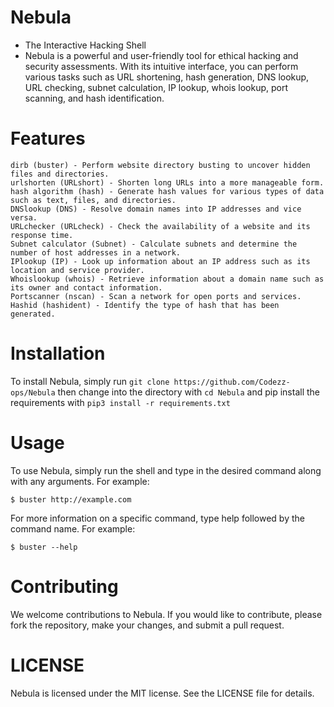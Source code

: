 # Nebula 

  - The Interactive Hacking Shell
  - Nebula is a powerful and user-friendly tool for ethical hacking and security assessments. With its intuitive interface, you can perform various tasks such as URL shortening, hash generation, DNS lookup, URL checking, subnet calculation, IP lookup, whois lookup, port scanning, and hash identification.

# Features
```
dirb (buster) - Perform website directory busting to uncover hidden files and directories.
urlshorten (URLshort) - Shorten long URLs into a more manageable form.
hash algorithm (hash) - Generate hash values for various types of data such as text, files, and directories.
DNSlookup (DNS) - Resolve domain names into IP addresses and vice versa.
URLchecker (URLcheck) - Check the availability of a website and its response time.
Subnet calculator (Subnet) - Calculate subnets and determine the number of host addresses in a network.
IPlookup (IP) - Look up information about an IP address such as its location and service provider.
Whoislookup (whois) - Retrieve information about a domain name such as its owner and contact information.
Portscanner (nscan) - Scan a network for open ports and services.
Hashid (hashident) - Identify the type of hash that has been generated.
```
# Installation

To install Nebula, simply run `git clone https://github.com/Codezz-ops/Nebula` then change into the directory with `cd Nebula` and pip install the requirements with `pip3 install -r requirements.txt`  

# Usage

To use Nebula, simply run the shell and type in the desired command along with any arguments. For example:
```  
$ buster http://example.com
```  
For more information on a specific command, type help followed by the command name. For example:
```    
$ buster --help
```
# Contributing
 
We welcome contributions to Nebula. If you would like to contribute, please fork the repository, make your changes, and submit a pull request.

# LICENSE

Nebula is licensed under the MIT license. See the LICENSE file for details.
